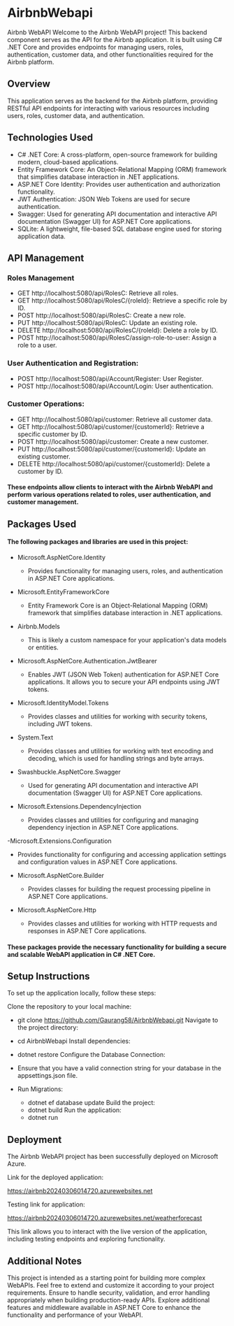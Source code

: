 # AirbnbWebapi
Airbnb WebAPI
Welcome to the Airbnb WebAPI project! This backend component serves as the API for the Airbnb application. It is built using C# .NET Core and provides endpoints for managing users, roles, authentication, customer data, and other functionalities required for the Airbnb platform.

## Overview
This application serves as the backend for the Airbnb platform, providing RESTful API endpoints for interacting with various resources including users, roles, customer data, and authentication.

## Technologies Used
- C# .NET Core: A cross-platform, open-source framework for building modern, cloud-based applications.
- Entity Framework Core: An Object-Relational Mapping (ORM) framework that simplifies database interaction in .NET applications.
- ASP.NET Core Identity: Provides user authentication and authorization functionality.
- JWT Authentication: JSON Web Tokens are used for secure authentication.
- Swagger: Used for generating API documentation and interactive API documentation (Swagger UI) for ASP.NET Core applications.
- SQLite: A lightweight, file-based SQL database engine used for storing application data.

## API Management
### Roles Management
- GET http://localhost:5080/api/RolesC: Retrieve all roles.
- GET http://localhost:5080/api/RolesC/{roleId}: Retrieve a specific role by ID.
- POST http://localhost:5080/api/RolesC: Create a new role.
- PUT http://localhost:5080/api/RolesC: Update an existing role.
- DELETE http://localhost:5080/api/RolesC/{roleId}: Delete a role by ID.
- POST http://localhost:5080/api/RolesC/assign-role-to-user: Assign a role to a user.
### User Authentication and Registration:
- POST http://localhost:5080/api/Account/Register: User Register.
- POST http://localhost:5080/api/Account/Login: User authentication.

### Customer Operations:
- GET http://localhost:5080/api/customer: Retrieve all customer data.
- GET http://localhost:5080/api/customer/{customerId}: Retrieve a specific customer by ID.
- POST http://localhost:5080/api/customer: Create a new customer.
- PUT http://localhost:5080/api/customer/{customerId}: Update an existing customer.
- DELETE http://localhost:5080/api/customer/{customerId}: Delete a customer by ID.
#### These endpoints allow clients to interact with the Airbnb WebAPI and perform various operations related to roles, user authentication, and customer management.

## Packages Used
#### The following packages and libraries are used in this project:

- Microsoft.AspNetCore.Identity
   - Provides functionality for managing users, roles, and authentication in ASP.NET Core applications.

- Microsoft.EntityFrameworkCore
   - Entity Framework Core is an Object-Relational Mapping (ORM) framework that simplifies database interaction in .NET applications.

- Airbnb.Models
   - This is likely a custom namespace for your application's data models or entities.

- Microsoft.AspNetCore.Authentication.JwtBearer
   - Enables JWT (JSON Web Token) authentication for ASP.NET Core applications. It allows you to secure your API endpoints using JWT tokens.

- Microsoft.IdentityModel.Tokens
   - Provides classes and utilities for working with security tokens, including JWT tokens.

- System.Text
   - Provides classes and utilities for working with text encoding and decoding, which is used for handling strings and byte arrays.

- Swashbuckle.AspNetCore.Swagger
   - Used for generating API documentation and interactive API documentation (Swagger UI) for ASP.NET Core applications.

- Microsoft.Extensions.DependencyInjection
   - Provides classes and utilities for configuring and managing dependency injection in ASP.NET Core applications.

-Microsoft.Extensions.Configuration
   - Provides functionality for configuring and accessing application settings and configuration values in ASP.NET Core applications.

- Microsoft.AspNetCore.Builder
   - Provides classes for building the request processing pipeline in ASP.NET Core applications.

- Microsoft.AspNetCore.Http
   - Provides classes and utilities for working with HTTP requests and responses in ASP.NET Core applications.

#### These packages provide the necessary functionality for building a secure and scalable WebAPI application in C# .NET Core.

## Setup Instructions
To set up the application locally, follow these steps:

Clone the repository to your local machine:

- git clone https://github.com/Gaurang58/AirbnbWebapi.git
Navigate to the project directory:

- cd AirbnbWebapi
Install dependencies:

- dotnet restore
Configure the Database Connection:

- Ensure that you have a valid connection string for your database in the appsettings.json file.
  
- Run Migrations:
   - dotnet ef database update
Build the project:
   - dotnet build
Run the application:
   - dotnet run

## Deployment

The Airbnb WebAPI project has been successfully deployed on Microsoft Azure.

Link for the deployed application:

https://airbnb20240306014720.azurewebsites.net

Testing link for application:

https://airbnb20240306014720.azurewebsites.net/weatherforecast

This link allows you to interact with the live version of the application, including testing endpoints and exploring functionality.



## Additional Notes
This project is intended as a starting point for building more complex WebAPIs. Feel free to extend and customize it according to your project requirements.
Ensure to handle security, validation, and error handling appropriately when building production-ready APIs.
Explore additional features and middleware available in ASP.NET Core to enhance the functionality and performance of your WebAPI.
